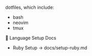 dotfiles, which include:
- bash
- neovim 
- tmux

📖 Language Setup Docs
- Ruby Setup → docs/setup-ruby.md
